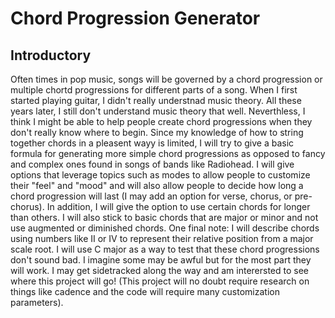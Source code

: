 # Chord Progression Generator

## Introductory

Often times in pop music, songs will be governed by a chord progression or multiple chortd progressions for different parts of a song. When I first started playing guitar, I didn't really understnad music theory. All these years later, I still don't understand music theory that well. Neverthless, I think I might be able to help people create chord progressions when they don't really know where to begin. Since my knowledge of how to string together chords in a pleasent wayy is limited, I will try to give a basic formula for generating more simple chord progressions as opposed to fancy and complex ones found in songs of bands like Radiohead. I will give options that leverage topics such as modes to allow people to customize their "feel" and "mood" and will also allow people to decide how long a chord progression will last (I may add an option for verse, chorus, or pre-chorus). In addition, I will give the option to use certain chords for longer than others. I will also stick to basic chords that are major or minor and not use augmented or diminished chords. One final note: I will describe chords using numbers like II or IV to represent their relative position from a major scale root. I will use C major as a way to test that these chord progressions don't sound bad. I imagine some may be awful but for the most part they will work. I may get sidetracked along the way and am interersted to see where this project will go! (This project will no doubt require research on things like cadence and the code will require many customization parameters).